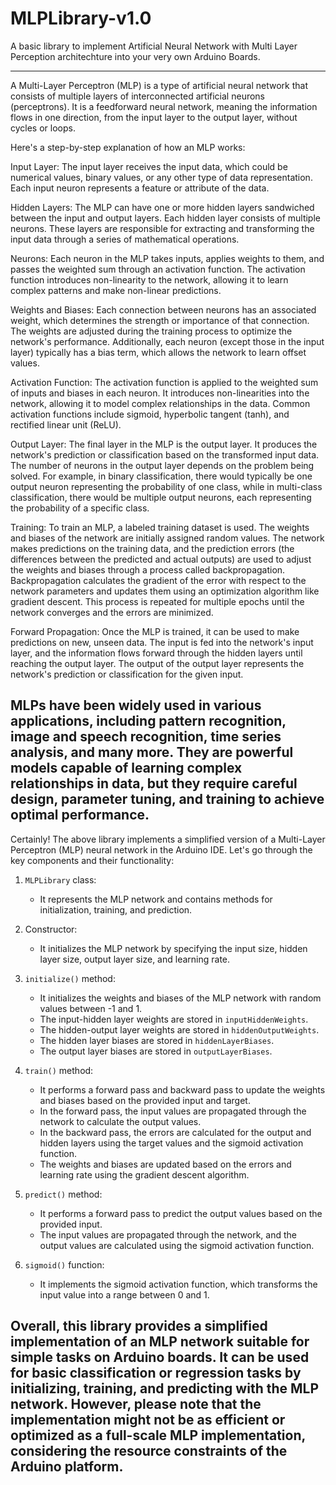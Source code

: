 # MLPLibrary-v1.0
A basic library to implement Artificial Neural Network with Multi Layer Perception architechture into your very own Arduino Boards. 
__________________________________________________________________________________________________________________________________________________________________
A Multi-Layer Perceptron (MLP) is a type of artificial neural network that consists of multiple layers of interconnected artificial neurons (perceptrons). It is a feedforward neural network, meaning the information flows in one direction, from the input layer to the output layer, without cycles or loops.

Here's a step-by-step explanation of how an MLP works:

Input Layer: The input layer receives the input data, which could be numerical values, binary values, or any other type of data representation. Each input neuron represents a feature or attribute of the data.

Hidden Layers: The MLP can have one or more hidden layers sandwiched between the input and output layers. Each hidden layer consists of multiple neurons. These layers are responsible for extracting and transforming the input data through a series of mathematical operations.

Neurons: Each neuron in the MLP takes inputs, applies weights to them, and passes the weighted sum through an activation function. The activation function introduces non-linearity to the network, allowing it to learn complex patterns and make non-linear predictions.

Weights and Biases: Each connection between neurons has an associated weight, which determines the strength or importance of that connection. The weights are adjusted during the training process to optimize the network's performance. Additionally, each neuron (except those in the input layer) typically has a bias term, which allows the network to learn offset values.

Activation Function: The activation function is applied to the weighted sum of inputs and biases in each neuron. It introduces non-linearities into the network, allowing it to model complex relationships in the data. Common activation functions include sigmoid, hyperbolic tangent (tanh), and rectified linear unit (ReLU).

Output Layer: The final layer in the MLP is the output layer. It produces the network's prediction or classification based on the transformed input data. The number of neurons in the output layer depends on the problem being solved. For example, in binary classification, there would typically be one output neuron representing the probability of one class, while in multi-class classification, there would be multiple output neurons, each representing the probability of a specific class.

Training: To train an MLP, a labeled training dataset is used. The weights and biases of the network are initially assigned random values. The network makes predictions on the training data, and the prediction errors (the differences between the predicted and actual outputs) are used to adjust the weights and biases through a process called backpropagation. Backpropagation calculates the gradient of the error with respect to the network parameters and updates them using an optimization algorithm like gradient descent. This process is repeated for multiple epochs until the network converges and the errors are minimized.

Forward Propagation: Once the MLP is trained, it can be used to make predictions on new, unseen data. The input is fed into the network's input layer, and the information flows forward through the hidden layers until reaching the output layer. The output of the output layer represents the network's prediction or classification for the given input.

MLPs have been widely used in various applications, including pattern recognition, image and speech recognition, time series analysis, and many more. They are powerful models capable of learning complex relationships in data, but they require careful design, parameter tuning, and training to achieve optimal performance.
------------------------------------------------------------------------------------------------------------------------------------------------------------------
Certainly! The above library implements a simplified version of a Multi-Layer Perceptron (MLP) neural network in the Arduino IDE. Let's go through the key components and their functionality:

1. `MLPLibrary` class:
   - It represents the MLP network and contains methods for initialization, training, and prediction.

2. Constructor:
   - It initializes the MLP network by specifying the input size, hidden layer size, output layer size, and learning rate.

3. `initialize()` method:
   - It initializes the weights and biases of the MLP network with random values between -1 and 1.
   - The input-hidden layer weights are stored in `inputHiddenWeights`.
   - The hidden-output layer weights are stored in `hiddenOutputWeights`.
   - The hidden layer biases are stored in `hiddenLayerBiases`.
   - The output layer biases are stored in `outputLayerBiases`.

4. `train()` method:
   - It performs a forward pass and backward pass to update the weights and biases based on the provided input and target.
   - In the forward pass, the input values are propagated through the network to calculate the output values.
   - In the backward pass, the errors are calculated for the output and hidden layers using the target values and the sigmoid activation function.
   - The weights and biases are updated based on the errors and learning rate using the gradient descent algorithm.

5. `predict()` method:
   - It performs a forward pass to predict the output values based on the provided input.
   - The input values are propagated through the network, and the output values are calculated using the sigmoid activation function.

6. `sigmoid()` function:
   - It implements the sigmoid activation function, which transforms the input value into a range between 0 and 1.

Overall, this library provides a simplified implementation of an MLP network suitable for simple tasks on Arduino boards. It can be used for basic classification or regression tasks by initializing, training, and predicting with the MLP network. However, please note that the implementation might not be as efficient or optimized as a full-scale MLP implementation, considering the resource constraints of the Arduino platform.
---------------------------------------------------------------------------------------------------------------------------------------------------------------------



